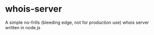 whois-server
============

A simple no-frills (bleeding edge, not for production use) whois server written in node.js

